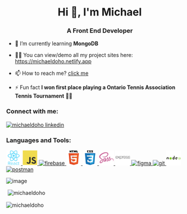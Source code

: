<h1 align="center">Hi 👋, I'm Michael</h1>
<h3 align="center">A Front End Developer</h3>

- 🌱 I’m currently learning **MongoDB**

- 👨‍💻 You can view/demo all my project sites here: <a href="https://michaeldoho.netlify.app/" target="_blank" rel="noreferrer" >https://michaeldoho.netlify.app</a>

- 📫 How to reach me? <a href="mailto:michaeldoho@hotmail.com">click me</a>

- ⚡ Fun fact **I won first place playing a Ontario Tennis Association Tennis Tournament** 🏅🎾

<h3 align="left">Connect with me:</h3>
<p align="left">
<a href="linkedin.com/in/michaeldoho" target="blank"><img align="center" 
src="https://raw.githubusercontent.com/rahuldkjain/github-profile-readme-generator/master/src/images/icons/Social/linked-in-alt.svg" 
alt="michaeldoho linkedin" height="30" width="40" /></a>
</p>

<h3 align="left">Languages and Tools:</h3>
<p align="left"> <a href="https://reactjs.org/" target="_blank" rel="noreferrer"> 
 <img src="https://raw.githubusercontent.com/devicons/devicon/master/icons/react/react-original-wordmark.svg" alt="react" width="40" 
 height="40"/> </a>
 <a href="https://developer.mozilla.org/en-US/docs/Web/JavaScript" target="_blank" rel="noreferrer"> 
<img src="https://raw.githubusercontent.com/devicons/devicon/master/icons/javascript/javascript-original.svg" alt="javascript" 
width="40" height="40"/> </a>
  <a href="https://firebase.google.com/" target="_blank" rel="noreferrer"> 
 <img src="https://cdn.jsdelivr.net/gh/devicons/devicon/icons/firebase/firebase-plain-wordmark.svg" alt="firebase" 
 width="40" height="40"/> </a> 
 <a href="https://www.w3.org/html/" target="_blank" rel="noreferrer"> 
<img src="https://raw.githubusercontent.com/devicons/devicon/master/icons/html5/html5-original-wordmark.svg" alt="html5" width="40" 
height="40"/> </a>
 <a href="https://www.w3schools.com/css/" target="_blank" rel="noreferrer"> 
<img src="https://raw.githubusercontent.com/devicons/devicon/master/icons/css3/css3-original-wordmark.svg" 
alt="css3" width="40" height="40"/> </a> 
  <a href="https://sass-lang.com" target="_blank" rel="noreferrer"> 
 <img src="https://raw.githubusercontent.com/devicons/devicon/master/icons/sass/sass-original.svg" 
 alt="sass" width="40" height="40"/> </a>
<a href="https://expressjs.com" target="_blank" rel="noreferrer">
<img src="https://raw.githubusercontent.com/devicons/devicon/master/icons/express/express-original-wordmark.svg" 
alt="express" width="40" height="40"/> </a> 
<a href="https://www.figma.com/" target="_blank" rel="noreferrer"> 
<img src="https://www.vectorlogo.zone/logos/figma/figma-icon.svg" alt="figma" width="40" height="40"/> </a>
<a href="https://git-scm.com/" target="_blank" rel="noreferrer"> <img src="https://www.vectorlogo.zone/logos/git-scm/git-scm-icon.svg" 
alt="git" width="40" height="40"/> </a>
<a href="https://nodejs.org" target="_blank" rel="noreferrer"> 
 <img src="https://raw.githubusercontent.com/devicons/devicon/master/icons/nodejs/nodejs-original-wordmark.svg" alt="nodejs" 
 width="40" height="40"/> </a> 
 <a href="https://postman.com" target="_blank" rel="noreferrer"> 
 <img src="https://www.vectorlogo.zone/logos/getpostman/getpostman-icon.svg" alt="postman" width="40" height="40"/> </a> 
 </p>

![image](https://github-readme-stats.vercel.app/api/top-langs/?username=Mike2081&layout=compact&langs_count=8&hide_border=true&title_color=000000&icon_color=000000&text_color=000000&bg_color=ffffff)

<p>&nbsp;<img align="center" src="https://github-readme-stats.vercel.app/api?username=Mike2081&show_icons=true&locale=en" alt="michaeldoho" /></p>

<p><img align="center" src="https://github-readme-streak-stats.herokuapp.com/?user=Mike2081&" alt="michaeldoho" /></p>
